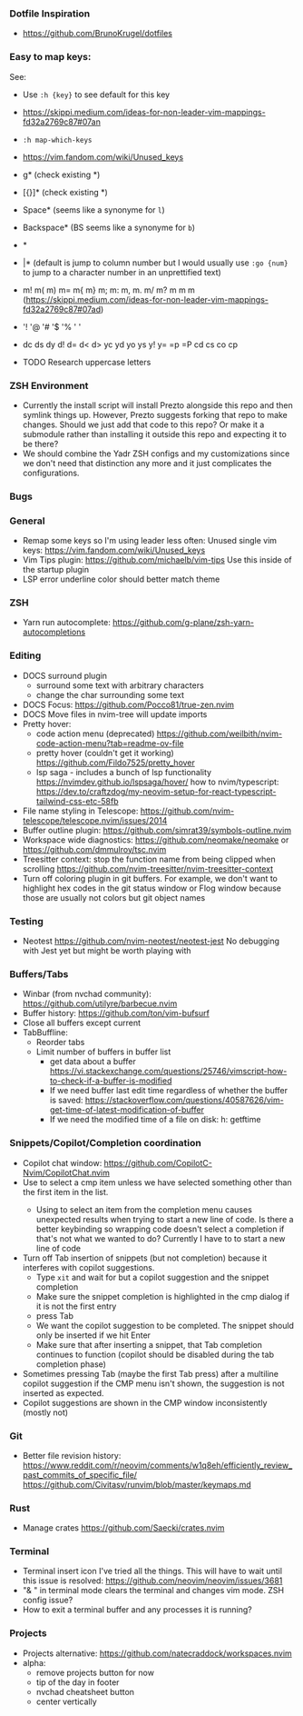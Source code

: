 ### Dotfile Inspiration
- https://github.com/BrunoKrugel/dotfiles

### Easy to map keys:
See:
- Use `:h {key}` to see default for this key
- https://skippi.medium.com/ideas-for-non-leader-vim-mappings-fd32a2769c87#07an
- `:h map-which-keys`
- https://vim.fandom.com/wiki/Unused_keys

- g* (check existing *)
- [{}]* (check existing *)
- Space* (seems like a synonyme for `l`)
- Backspace* (BS seems like a synonyme for `b`)
- \*
- |* (default is jump to column number but I would usually use `:go {num}` to
  jump to a character number in an unprettified text)
- m! m( m) m= m{ m} m; m: m, m. m/ m? m<CR> m<Space> m<BS> 
  (https://skippi.medium.com/ideas-for-non-leader-vim-mappings-fd32a2769c87#07ad)
- '! '@ '# '$ '% '<Tab> '<Space>
- dc ds dy d! d= d< d> yc yd yo ys y! y= =p =P cd cs co cp
- TODO Research uppercase letters

### ZSH Environment
- Currently the install script will install Prezto alongside this repo and then
  symlink things up. However, Prezto suggests forking that repo to make changes.
  Should we just add that code to this repo? Or make it a submodule rather than
  installing it outside this repo and expecting it to be there?
- We should combine the Yadr ZSH configs and my customizations since we don't
  need that distinction any more and it just complicates the configurations.

### Bugs

### General
- Remap some <leader> keys so I'm using leader less often:
  Unused single vim keys: https://vim.fandom.com/wiki/Unused_keys
- Vim Tips plugin: https://github.com/michaelb/vim-tips
  Use this inside of the startup plugin
- LSP error underline color should better match theme

### ZSH
- Yarn run autocomplete: https://github.com/g-plane/zsh-yarn-autocompletions

### Editing
- DOCS surround plugin
    - surround some text with arbitrary characters
    - change the char surrounding some text
- DOCS Focus: https://github.com/Pocco81/true-zen.nvim
- DOCS Move files in nvim-tree will update imports
- Pretty hover:
  - code action menu (deprecated) 
    https://github.com/weilbith/nvim-code-action-menu?tab=readme-ov-file
  - pretty hover (couldn't get it working)
    https://github.com/Fildo7525/pretty_hover
  - lsp saga - includes a bunch of lsp functionality
    https://nvimdev.github.io/lspsaga/hover/
    how to nvim/typescript: https://dev.to/craftzdog/my-neovim-setup-for-react-typescript-tailwind-css-etc-58fb
- File name styling in Telescope: https://github.com/nvim-telescope/telescope.nvim/issues/2014
- Buffer outline plugin: https://github.com/simrat39/symbols-outline.nvim
- Workspace wide diagnostics: 
  https://github.com/neomake/neomake
  or https://github.com/dmmulroy/tsc.nvim
- Treesitter context: stop the function name from being clipped when scrolling
  https://github.com/nvim-treesitter/nvim-treesitter-context
- Turn off coloring plugin in git buffers. For example, we don't want to
    highlight hex codes in the git status window or Flog window because those are
    usually not colors but git object names

### Testing
- Neotest https://github.com/nvim-neotest/neotest-jest
  No debugging with Jest yet but might be worth playing with

### Buffers/Tabs
- Winbar (from nvchad community): https://github.com/utilyre/barbecue.nvim
- Buffer history: https://github.com/ton/vim-bufsurf
- Close all buffers except current
- TabBuffline:
  - Reorder tabs
  - Limit number of buffers in buffer list
    - get data about a buffer
      https://vi.stackexchange.com/questions/25746/vimscript-how-to-check-if-a-buffer-is-modified
    - If we need buffer last edit time regardless of whether the buffer is saved:
      https://stackoverflow.com/questions/40587626/vim-get-time-of-latest-modification-of-buffer
    - If we need the modified time of a file on disk:
      h: getftime

### Snippets/Copilot/Completion coordination
- Copilot chat window: https://github.com/CopilotC-Nvim/CopilotChat.nvim
- Use <C-Enter> to select a cmp item unless we have selected something other
  than the first item in the list.
    - Using <Enter> to select an item from the completion menu causes unexpected
      results when trying to start a new line of code. Is there a better
      keybinding so wrapping code doesn't select a completion if that's not what we
      wanted to do? Currently I have to <C-Enter> to start a new line of code
- Turn off Tab insertion of snippets (but not completion) because it interferes
  with copilot suggestions.
  - Type `xit` and wait for but a copilot suggestion and the snippet completion
  - Make sure the snippet completion is highlighted in the cmp dialog if it is
    not the first entry
  - press Tab
  - We want the copilot suggestion to be completed. The snippet should only be
    inserted if we hit Enter
  - Make sure that after inserting a snippet, that Tab completion continues to
    function (copilot should be disabled during the tab completion phase)
- Sometimes pressing Tab (maybe the first Tab press) after a multiline copilot suggestion
  if the CMP menu isn't shown, the suggestion is not inserted as expected.
- Copilot suggestions are shown in the CMP window inconsistently (mostly not)

### Git
- Better file revision history:
    https://www.reddit.com/r/neovim/comments/w1q8eh/efficiently_review_past_commits_of_specific_file/
    https://github.com/Civitasv/runvim/blob/master/keymaps.md

### Rust
- Manage crates
  https://github.com/Saecki/crates.nvim

### Terminal
- Terminal insert icon
  I've tried all the things. This will have to wait until this issue is resolved:
  https://github.com/neovim/neovim/issues/3681
- "& " in terminal mode clears the terminal and changes vim mode. ZSH config
  issue?
- How to exit a terminal buffer and any processes it is running?

### Projects
- Projects alternative: https://github.com/natecraddock/workspaces.nvim
- alpha:
  - remove projects button for now
  - tip of the day in footer
  - nvchad cheatsheet button
  - center vertically


